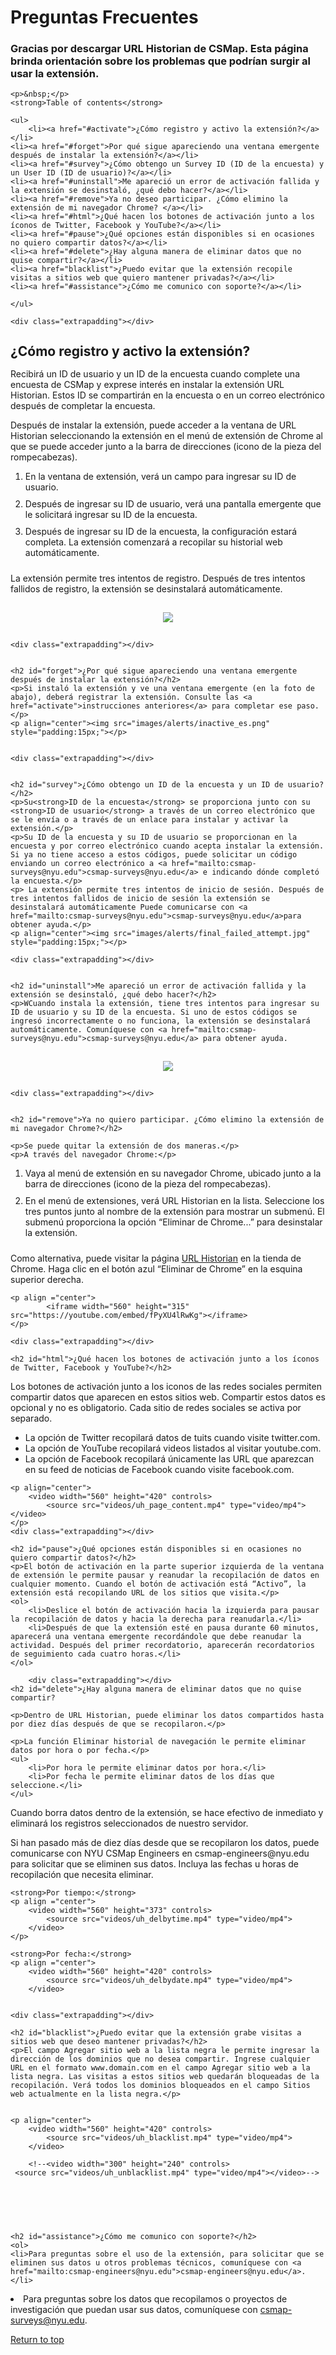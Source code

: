 # Preguntas Frecuentes

	
<html>
<head>
<style>
	h2{line-height:100%;}
	ol li {padding-bottom:10px;}
	.extrapadding{padding:30px;}
	</style>	
</head>
<body>
<a id="top"></a>

<h3>Gracias por descargar URL Historian de CSMap. Esta página brinda orientación sobre los problemas que podrían surgir al usar la extensión. </h3>

	<p>&nbsp;</p>
	<strong>Table of contents</strong>
	
	<ul>
		<li><a href="#activate">¿Cómo registro y activo la extensión?</a></li>
	<li><a href="#forget">Por qué sigue apareciendo una ventana emergente después de instalar la extensión?</a></li>
	<li><a href="#survey">¿Cómo obtengo un Survey ID (ID de la encuesta) y un User ID (ID de usuario)?</a></li>
	<li><a href="#uninstall">Me apareció un error de activación fallida y la extensión se desinstaló, ¿qué debo hacer?</a></li>
	<li><a href="#remove">Ya no deseo participar. ¿Cómo elimino la extensión de mi navegador Chrome? </a></li>
	<li><a href="#html">¿Qué hacen los botones de activación junto a los íconos de Twitter, Facebook y YouTube?</a></li>
	<li><a href="#pause">¿Qué opciones están disponibles si en ocasiones no quiero compartir datos?</a></li>
	<li><a href="#delete">¿Hay alguna manera de eliminar datos que no quise compartir?</a></li>
	<li><a href="blacklist">¿Puedo evitar que la extensión recopile visitas a sitios web que quiero mantener privadas?</a></li>
	<li><a href="#assistance">¿Cómo me comunico con soporte?</a></li>

	</ul>
	
	<div class="extrapadding"></div>

<h2 id="activate">¿Cómo registro y activo la extensión?</h2>
	<p>Recibirá un ID de usuario y un ID de la encuesta cuando complete una encuesta de CSMap y exprese interés en instalar la extensión URL Historian. Estos ID se compartirán en la encuesta o en un correo electrónico después de completar la encuesta.</p>
	
<p>Después de instalar la extensión, puede acceder a la ventana de URL Historian seleccionando la extensión en el menú de extensión de Chrome al que se puede acceder junto a la barra de direcciones (icono de la pieza del rompecabezas).</p>
<ol>		
	<li>En la ventana de extensión, verá un campo para ingresar su ID de usuario.</li>
<li>Después de ingresar su ID de usuario, verá una pantalla emergente que le solicitará ingresar su ID de la encuesta.</li>
<li>Después de ingresar su ID de la encuesta, la configuración estará completa. La extensión comenzará a recopilar su historial web automáticamente.</li>
	</ol>
<p>La extensión permite tres intentos de registro. Después de tres intentos fallidos de registro, la extensión se desinstalará automáticamente.</p>
<p align="center"><img src="images/url_historian_userID_surveyID_es.png" style="padding:15px;"></p>


	<div class="extrapadding"></div>
	
	
	<h2 id="forget">¿Por qué sigue apareciendo una ventana emergente después de instalar la extensión?</h2>
	<p>Si instaló la extensión y ve una ventana emergente (en la foto de abajo), deberá registrar la extensión. Consulte las <a href="activate">instrucciones anteriores</a> para completar ese paso.</p>
	<p align="center"><img src="images/alerts/inactive_es.png" style="padding:15px;"></p>


	<div class="extrapadding"></div>
	
	
	<h2 id="survey">¿Cómo obtengo un ID de la encuesta y un ID de usuario?</h2>
	<p>Su<strong>ID de la encuesta</strong> se proporciona junto con su <strong>ID de usuario</strong> a través de un correo electrónico que se le envía o a través de un enlace para instalar y activar la extensión.</p>
	<p>Su ID de la encuesta y su ID de usuario se proporcionan en la encuesta y por correo electrónico cuando acepta instalar la extensión. Si ya no tiene acceso a estos códigos, puede solicitar un código enviando un correo electrónico a <a href="mailto:csmap-surveys@nyu.edu">csmap-surveys@nyu.edu</a> e indicando dónde completó la encuesta.</p>
	<p> La extensión permite tres intentos de inicio de sesión. Después de tres intentos fallidos de inicio de sesión la extensión se desinstalará automáticamente Puede comunicarse con <a href="mailto:csmap-surveys@nyu.edu">csmap-surveys@nyu.edu</a>para obtener ayuda.</p>	
	<p align="center"><img src="images/alerts/final_failed_attempt.jpg" style="padding:15px;"></p>

	<div class="extrapadding"></div>
	
	
	<h2 id="uninstall">Me apareció un error de activación fallida y la extensión se desinstaló, ¿qué debo hacer?</h2>
	<p>WCuando instala la extensión, tiene tres intentos para ingresar su ID de usuario y su ID de la encuesta. Si uno de estos códigos se ingresó incorrectamente o no funciona, la extensión se desinstalará automáticamente. Comuníquese con <a href="mailto:csmap-surveys@nyu.edu">csmap-surveys@nyu.edu</a> para obtener ayuda.
</p>
	<p align="center"><img src="images/alerts/uninstall.jpg" style="padding:15px;"></p>

	
	<div class="extrapadding"></div>

	
	<h2 id="remove">Ya no quiero participar. ¿Cómo elimino la extensión de mi navegador Chrome?</h2>
	
	<p>Se puede quitar la extensión de dos maneras.</p>
	<p>A través del navegador Chrome:</p>
<ol>
	<li>Vaya al menú de extensión en su navegador Chrome, ubicado junto a la barra de direcciones (icono de la pieza del rompecabezas).</li> 
<li>En el menú de extensiones, verá URL Historian en la lista. Seleccione los tres puntos junto al nombre de la extensión para mostrar un submenú. El submenú proporciona la opción “Eliminar de Chrome...” para desinstalar la extensión.</li>
	</ol>
	<p>Como alternativa, puede visitar la página <a href="https://chrome.google.com/webstore/detail/url-historian/imdfbahhoamgbblienjdoeafphlngdim/related?hl=en">URL Historian</a> en la tienda de Chrome. Haga clic en el botón azul “Eliminar de Chrome” en la esquina superior derecha. </p>
	
	<p align ="center">
			<iframe width="560" height="315" src="https://youtube.com/embed/fPyXU4lRwKg"></iframe>
	</p>

	<div class="extrapadding"></div>

	<h2 id="html">¿Qué hacen los botones de activación junto a los íconos de Twitter, Facebook y YouTube?</h2>
	
Los botones de activación junto a los iconos de las redes sociales permiten compartir datos que aparecen en estos sitios web. Compartir estos datos es opcional y no es obligatorio. Cada sitio de redes sociales se activa por separado.
<ul>
	<li>La opción de Twitter recopilará datos de tuits cuando visite twitter.com.</li>
	<li>La opción de YouTube recopilará videos listados al visitar youtube.com.</li>
	<li>La opción de Facebook recopilará únicamente las URL que aparezcan en su feed de noticias de Facebook cuando visite facebook.com.</li> 
</ul>
	
	<p align="center">
		<video width="560" height="420" controls>
	  		<source src="videos/uh_page_content.mp4" type="video/mp4"></video>
	</p>
	<div class="extrapadding"></div>

	<h2 id="pause">¿Qué opciones están disponibles si en ocasiones no quiero compartir datos?</h2>
	<p>El botón de activación en la parte superior izquierda de la ventana de extensión le permite pausar y reanudar la recopilación de datos en cualquier momento. Cuando el botón de activación está “Activo”, la extensión está recopilando URL de los sitios que visita.</p>
	<ol>
		<li>Deslice el botón de activación hacia la izquierda para pausar la recopilación de datos y hacia la derecha para reanudarla.</li>
		<li>Después de que la extensión esté en pausa durante 60 minutos, aparecerá una ventana emergente recordándole que debe reanudar la actividad. Después del primer recordatorio, aparecerán recordatorios de seguimiento cada cuatro horas.</li>
	</ol>
	
		<div class="extrapadding"></div>
 	<h2 id="delete">¿Hay alguna manera de eliminar datos que no quise compartir?
</h2>
	
	<p>Dentro de URL Historian, puede eliminar los datos compartidos hasta por diez días después de que se recopilaron.</p>

	<p>La función Eliminar historial de navegación le permite eliminar datos por hora o por fecha.</p>
	<ul>
		<li>Por hora le permite eliminar datos por hora.</li>
		<li>Por fecha le permite eliminar datos de los días que seleccione.</li>
	</ul>
<p>Cuando borra datos dentro de la extensión, se hace efectivo de inmediato y eliminará los registros seleccionados de nuestro servidor.</p>

<p>Si han pasado más de diez días desde que se recopilaron los datos, puede comunicarse con NYU CSMap Engineers en csmap-engineers@nyu.edu para solicitar que se eliminen sus datos. Incluya las fechas u horas de recopilación que necesita eliminar.</p>
	
	
	<strong>Por tiempo:</strong>
	<p align ="center">
		<video width="560" height="373" controls>
	  		<source src="videos/uh_delbytime.mp4" type="video/mp4">
		</video>
	</p>
	
	<strong>Por fecha:</strong>
	<p align ="center">
		<video width="560" height="420" controls>
	  		<source src="videos/uh_delbydate.mp4" type="video/mp4">
		</video>
	

	<div class="extrapadding"></div>
	
	<h2 id="blacklist">¿Puedo evitar que la extensión grabe visitas a sitios web que deseo mantener privadas?</h2>
	<p>El campo Agregar sitio web a la lista negra le permite ingresar la dirección de los dominios que no desea compartir. Ingrese cualquier URL en el formato www.domain.com en el campo Agregar sitio web a la lista negra. Las visitas a estos sitios web quedarán bloqueadas de la recopilación. Verá todos los dominios bloqueados en el campo Sitios web actualmente en la lista negra.</p>
	
	
	<p align="center">
		<video width="560" height="420" controls>
  			<source src="videos/uh_blacklist.mp4" type="video/mp4">
		</video>

<!-- Unblacklist -->

		<!--<video width="300" height="240" controls>
     <source src="videos/uh_unblacklist.mp4" type="video/mp4"></video>-->

<div class="extrapadding"></div>

	<h2 id="assistance">¿Cómo me comunico con soporte?</h2>
	<ol>
	<li>Para preguntas sobre el uso de la extensión, para solicitar que se eliminen sus datos u otros problemas técnicos, comuníquese con <a href="mailto:csmap-engineers@nyu.edu">csmap-engineers@nyu.edu</a>.</li>
<li>Para preguntas sobre los datos que recopilamos o proyectos de investigación que puedan usar sus datos, comuníquese con <a href="mailto:csmap-surveys@nyu.edu">csmap-surveys@nyu.edu</a>.</li>
	</ol>

<p><a href="#top">Return to top </a></p>


